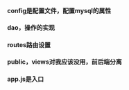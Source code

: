 #### config是配置文件，配置mysql的属性
#### dao，操作的实现
#### routes路由设置
#### public，views对我应该没用，前后端分离
#### app.js是入口